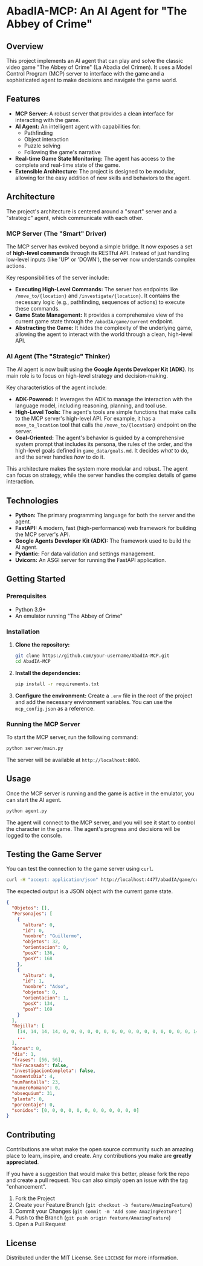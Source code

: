 # AbadIA-MCP: An AI Agent for "The Abbey of Crime"

## Overview

This project implements an AI agent that can play and solve the classic video game "The Abbey of Crime" (La Abadía del Crimen). It uses a Model Control Program (MCP) server to interface with the game and a sophisticated agent to make decisions and navigate the game world.

## Features

*   **MCP Server:** A robust server that provides a clean interface for interacting with the game.
*   **AI Agent:** An intelligent agent with capabilities for:
    *   Pathfinding
    *   Object interaction
    *   Puzzle solving
    *   Following the game's narrative
*   **Real-time Game State Monitoring:** The agent has access to the complete and real-time state of the game.
*   **Extensible Architecture:** The project is designed to be modular, allowing for the easy addition of new skills and behaviors to the agent.

## Architecture

The project's architecture is centered around a "smart" server and a "strategic" agent, which communicate with each other.

### MCP Server (The "Smart" Driver)

The MCP server has evolved beyond a simple bridge. It now exposes a set of **high-level commands** through its RESTful API. Instead of just handling low-level inputs (like 'UP' or 'DOWN'), the server now understands complex actions.

Key responsibilities of the server include:
*   **Executing High-Level Commands:** The server has endpoints like `/move_to/{location}` and `/investigate/{location}`. It contains the necessary logic (e.g., pathfinding, sequences of actions) to execute these commands.
*   **Game State Management:** It provides a comprehensive view of the current game state through the `/abadIA/game/current` endpoint.
*   **Abstracting the Game:** It hides the complexity of the underlying game, allowing the agent to interact with the world through a clean, high-level API.

### AI Agent (The "Strategic" Thinker)

The AI agent is now built using the **Google Agents Developer Kit (ADK)**. Its main role is to focus on high-level strategy and decision-making.

Key characteristics of the agent include:
*   **ADK-Powered:** It leverages the ADK to manage the interaction with the language model, including reasoning, planning, and tool use.
*   **High-Level Tools:** The agent's tools are simple functions that make calls to the MCP server's high-level API. For example, it has a `move_to_location` tool that calls the `/move_to/{location}` endpoint on the server.
*   **Goal-Oriented:** The agent's behavior is guided by a comprehensive system prompt that includes its persona, the rules of the order, and the high-level goals defined in `game_data/goals.md`. It decides *what* to do, and the server handles *how* to do it.

This architecture makes the system more modular and robust. The agent can focus on strategy, while the server handles the complex details of game interaction.

## Technologies

*   **Python:** The primary programming language for both the server and the agent.
*   **FastAPI:** A modern, fast (high-performance) web framework for building the MCP server's API.
*   **Google Agents Developer Kit (ADK):** The framework used to build the AI agent.
*   **Pydantic:** For data validation and settings management.
*   **Uvicorn:** An ASGI server for running the FastAPI application.

## Getting Started

### Prerequisites

*   Python 3.9+
*   An emulator running "The Abbey of Crime"

### Installation

1.  **Clone the repository:**
    ```bash
    git clone https://github.com/your-username/AbadIA-MCP.git
    cd AbadIA-MCP
    ```
2.  **Install the dependencies:**
    ```bash
    pip install -r requirements.txt
    ```
3.  **Configure the environment:**
    Create a `.env` file in the root of the project and add the necessary environment variables. You can use the `mcp_config.json` as a reference.


### Running the MCP Server

To start the MCP server, run the following command:

```bash
python server/main.py
```

The server will be available at `http://localhost:8000`.

## Usage

Once the MCP server is running and the game is active in the emulator, you can start the AI agent.

```bash
python agent.py
```

The agent will connect to the MCP server, and you will see it start to control the character in the game. The agent's progress and decisions will be logged to the console.

## Testing the Game Server

You can test the connection to the game server using `curl`.

```bash
curl -H "accept: application/json" http://localhost:4477/abadIA/game/current
```

The expected output is a JSON object with the current game state.

```json
{
  "Objetos": [],
  "Personajes": [
    {
      "altura": 0,
      "id": 0,
      "nombre": "Guillermo",
      "objetos": 32,
      "orientacion": 0,
      "posX": 136,
      "posY": 168
    },
    {
      "altura": 0,
      "id": 1,
      "nombre": "Adso",
      "objetos": 0,
      "orientacion": 1,
      "posX": 134,
      "posY": 169
    }
  ],
  "Rejilla": [
    [14, 14, 14, 14, 0, 0, 0, 0, 0, 0, 0, 0, 0, 0, 0, 0, 0, 0, 0, 0, 14, 14, 14, 14],
    ...
  ],
  "bonus": 0,
  "dia": 1,
  "frases": [56, 56],
  "haFracasado": false,
  "investigacionCompleta": false,
  "momentoDia": 4,
  "numPantalla": 23,
  "numeroRomano": 0,
  "obsequium": 31,
  "planta": 0,
  "porcentaje": 0,
  "sonidos": [0, 0, 0, 0, 0, 0, 0, 0, 0, 0, 0, 0]
}
```

## Contributing

Contributions are what make the open source community such an amazing place to learn, inspire, and create. Any contributions you make are **greatly appreciated**.

If you have a suggestion that would make this better, please fork the repo and create a pull request. You can also simply open an issue with the tag "enhancement".

1.  Fork the Project
2.  Create your Feature Branch (`git checkout -b feature/AmazingFeature`)
3.  Commit your Changes (`git commit -m 'Add some AmazingFeature'`)
4.  Push to the Branch (`git push origin feature/AmazingFeature`)
5.  Open a Pull Request

## License

Distributed under the MIT License. See `LICENSE` for more information.
